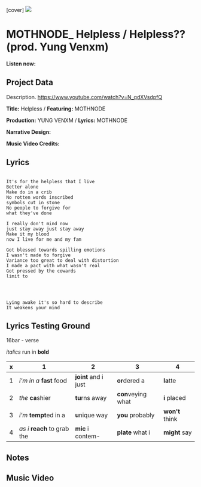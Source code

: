 [cover] ![](57175019_319474918741616_8502199518755923887_n.jpg)

# MOTHNODE_ Helpless / Helpless?? (prod. Yung Venxm)

**Listen now:** 

## Project Data

Description.
https://www.youtube.com/watch?v=N_qdXVsdpfQ

**Title:** Helpless / **Featuring:** MOTHNODE

**Production:** YUNG VENXM / **Lyrics:** MOTHNODE

**Narrative Design:**

**Music Video Credits:**

## Lyrics

```

It's for the helpless that I live
Better alone
Make do in a crib
No rotten words inscribed
symbols cut in stone
No people to forgive for 
what they've done

I really don't mind now
just stay away just stay away
Make it my blood    
now I live for me and my fam

Got blessed towards spilling emotions
I wasn't made to forgive
Variance too great to deal with distortion
I made a pact with what wasn't real
Got pressed by the cowards
limit to 




Lying awake it's so hard to describe
It weakens your mind
```

## Lyrics Testing Ground

16bar - verse

*italics* run in
**bold**

| x | 1 | 2 | 3 | 4 |
|---|---|---|---|---|
| 1 | *i'm in a* **fast** food | **joint** and i just  | **or**dered a  | **la**tte  |
| 2 | *the* **ca**shier | **tu**rns away  |  **con**veying what |  **i** placed |
| 3 | *i'm* **tempt**ed in a | **u**nique way  |  **you** probably |  **won't** think |
| 4 | *as i* **reach** to grab the |  **mic** i contem-  | **plate** what i | **might** say |

## Notes

## Music Video
